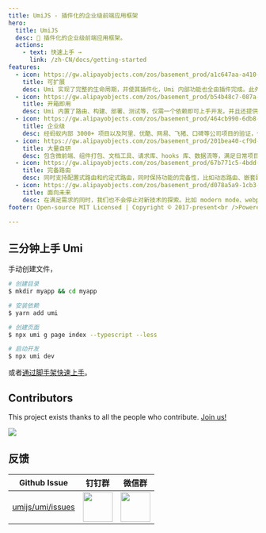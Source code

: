 ```yaml
---
title: UmiJS - 插件化的企业级前端应用框架
hero:
  title: UmiJS
  desc: 🍙 插件化的企业级前端应用框架。
  actions:
    - text: 快速上手 →
      link: /zh-CN/docs/getting-started
features:
  - icon: https://gw.alipayobjects.com/zos/basement_prod/a1c647aa-a410-4024-8414-c9837709cb43/k7787itw_w126_h114.png
    title: 可扩展
    desc: Umi 实现了完整的生命周期，并使其插件化，Umi 内部功能也全由插件完成。此外还支持插件和插件集，以满足功能和垂直域的分层需求。
  - icon: https://gw.alipayobjects.com/zos/basement_prod/b54b48c7-087a-4984-b150-bcecb40920de/k7787z07_w114_h120.png
    title: 开箱即用
    desc: Umi 内置了路由、构建、部署、测试等，仅需一个依赖即可上手开发。并且还提供针对 React 的集成插件集，内涵丰富的功能，可满足日常 80% 的开发需求。
  - icon: https://gw.alipayobjects.com/zos/basement_prod/464cb990-6db8-4611-89af-7766e208b365/k77899wk_w108_h132.png
    title: 企业级
    desc: 经蚂蚁内部 3000+ 项目以及阿里、优酷、网易、飞猪、口碑等公司项目的验证，值得信赖。
  - icon: https://gw.alipayobjects.com/zos/basement_prod/201bea40-cf9d-4be2-a1d8-55bec136faf2/k7788a8s_w102_h120.png
    title: 大量自研
    desc: 包含微前端、组件打包、文档工具、请求库、hooks 库、数据流等，满足日常项目的周边需求。
  - icon: https://gw.alipayobjects.com/zos/basement_prod/67b771c5-4bdd-4384-80a4-978b85f91282/k7788ov2_w126_h126.png
    title: 完备路由
    desc: 同时支持配置式路由和约定式路由，同时保持功能的完备性，比如动态路由、嵌套路由、权限路由等等。
  - icon: https://gw.alipayobjects.com/zos/basement_prod/d078a5a9-1cb3-4352-9f05-505c2e98bc95/k7788v4b_w102_h126.png
    title: 面向未来
    desc: 在满足需求的同时，我们也不会停止对新技术的探索。比如 modern mode、webpack@5、自动化 external、bundler less 等等。
footer: Open-source MIT Licensed | Copyright © 2017-present<br />Powered by [dumi](https://d.umijs.org/).

---
```


## 三分钟上手 Umi

手动创建文件，

```bash
# 创建目录
$ mkdir myapp && cd myapp

# 安装依赖
$ yarn add umi

# 创建页面
$ npx umi g page index --typescript --less

# 启动开发
$ npx umi dev
```

或者[通过脚手架快速上手](/zh-CN/docs/getting-started)。

## Contributors

This project exists thanks to all the people who contribute. [Join us!](/zh-CN/docs/contributing)

<a href="https://github.com/umijs/umi/graphs/contributors"><img src="https://opencollective.com/umi/contributors.svg?width=960&button=false" /></a>

## 反馈

| Github Issue | 钉钉群 | 微信群 |
| --- | --- | --- |
| [umijs/umi/issues](https://github.com/umijs/umi/issues) | <img src="https://img.alicdn.com/tfs/TB1WPiWNUY1gK0jSZFCXXcwqXXa-1125-1485.jpg" width="60" /> | <img src="https://img.alicdn.com/tfs/TB1KOhYk8FR4u4jSZFPXXanzFXa-547-550.png" width="60" /> |
